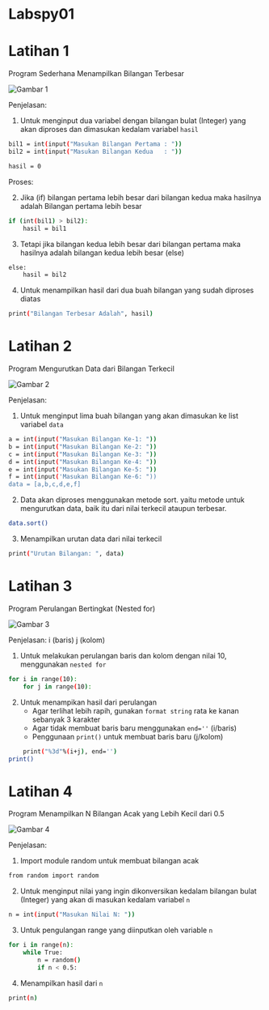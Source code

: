 # Labspy01
# Latihan 1
Program Sederhana Menampilkan Bilangan Terbesar

![Gambar 1](Screenshots/latihan1.png)

Penjelasan:

1. Untuk menginput dua variabel dengan bilangan bulat (Integer) yang akan diproses dan dimasukan kedalam variabel `hasil`
```bash
bil1 = int(input("Masukan Bilangan Pertama : "))
bil2 = int(input("Masukan Bilangan Kedua   : "))

hasil = 0
```
Proses: 

2. Jika (if) bilangan pertama lebih besar dari bilangan kedua maka hasilnya adalah Bilangan pertama lebih besar
```bash
if (int(bil1) > bil2):
    hasil = bil1
```
3. Tetapi jika bilangan kedua lebih besar dari bilangan pertama maka hasilnya adalah bilangan kedua lebih besar (else)
```bash
else:
    hasil = bil2
```
4. Untuk menampilkan hasil dari dua buah bilangan yang sudah diproses diatas
```bash
print("Bilangan Terbesar Adalah", hasil)
```

# Latihan 2
Program Mengurutkan Data dari Bilangan Terkecil

![Gambar 2](Screenshots/latihan2.png)

Penjelasan:

1. Untuk menginput lima buah bilangan yang akan dimasukan ke list variabel `data`
```bash
a = int(input("Masukan Bilangan Ke-1: "))
b = int(input("Masukan Bilangan Ke-2: "))
c = int(input("Masukan Bilangan Ke-3: "))
d = int(input("Masukan Bilangan Ke-4: "))
e = int(input("Masukan Bilangan Ke-5: "))
f = int(input('Masukan Bilangan Ke-6: "))
data = [a,b,c,d,e,f]
```
2. Data akan diproses menggunakan metode sort. yaitu metode untuk mengurutkan data, baik itu dari nilai terkecil ataupun terbesar.
```bash
data.sort()
```
3. Menampilkan urutan data dari nilai terkecil
```bash
print("Urutan Bilangan: ", data)
```

# Latihan 3
Program Perulangan Bertingkat (Nested for)

![Gambar 3](Screenshots/latihan3.png)

Penjelasan: i (baris) j (kolom)

1. Untuk melakukan perulangan baris dan kolom dengan nilai 10, menggunakan `nested for`
```bash
for i in range(10):
    for j in range(10):
```
2. Untuk menampikan hasil dari perulangan
   * Agar terlihat lebih rapih, gunakan `format string` rata ke kanan sebanyak 3 karakter
   * Agar tidak membuat baris baru menggunakan `end=''` (i/baris)
   * Penggunaan `print()` untuk membuat baris baru (j/kolom)
```bash
    print("%3d"%(i+j), end='')
print()
```

# Latihan 4
Program Menampilkan N Bilangan Acak yang Lebih Kecil dari 0.5

![Gambar 4](Screenshots/latihan4.png)

Penjelasan: 

1. Import module random untuk membuat bilangan acak
```bash
from random import random
```
2. Untuk menginput nilai yang ingin dikonversikan kedalam bilangan bulat (Integer) yang akan di masukan kedalam variabel `n`
```bash
n = int(input("Masukan Nilai N: "))
```
3. Untuk pengulangan range yang diinputkan oleh variable `n`
```bash
for i in range(n):
    while True:
        n = random()
        if n < 0.5:
```
4. Menampilkan hasil dari `n`
```bash
print(n)
```
